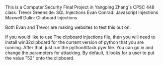 This is a Computer Security Final Project in Yangping Zhang's CPSC 448 class. 
Trevor Greenside: SQL Injections
Evan Conrad: Javascript Injections
Maxwell Dulin: Clipboard Injections

Both Evan and Trevor are making websites to test this out on. 

If you would like to use The clipboard injections file, then you will need to install win32clipboard for the current version of python that you are running. After that, just run the pythonAttack.pyw file. You can go in and change the parameters for attacking. By default, it looks for a user to put the value "52" onto the clipboard. 
